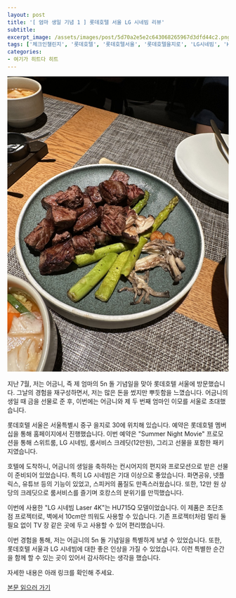 ```yaml
---
layout: post
title: '[ 엄마 생일 기념 1 ] 롯데호텔 서울 LG 시네빔 리뷰'
subtitle: 
excerpt_image: /assets/images/post/5d70a2e5e2c643068265967d3dfd44c2.png
tags: ['체크인챌린지', '롯데호텔', '롯데호텔서울', '롯데호텔을지로', 'LG시네빔', 'HU715QP', 'HU715QW', 'HU715QG', '호캉스', '생일파티', '엄마', '효도추천', '한여름밤의시네마', '서이추환영']
categories: 
- 여기가 히트다 히트
---
```


![메인 이미지](/assets/images/post/5d70a2e5e2c643068265967d3dfd44c2.png)

지난 7월, 저는 어금니, 즉 제 엄마의 5n 돌 기념일을 맞아 롯데호텔 서울에 방문했습니다. 그날의 경험을 재구성하면서, 저는 많은 돈을 썼지만 뿌듯함을 느꼈습니다. 어금니의 생일 때 금을 선물로 준 후, 이번에는 어금니와 제 두 번째 엄마인 이모를 서울로 초대했습니다. 

롯데호텔 서울은 서울특별시 중구 을지로 30에 위치해 있습니다. 예약은 롯데호텔 멤버십을 통해 홈페이지에서 진행했습니다. 이번 예약은 "Summer Night Movie" 프로모션을 통해 스위트룸, LG 시네빔, 룸서비스 크레딧(12만원), 그리고 선물을 포함한 패키지였습니다.

호텔에 도착하니, 어금니의 생일을 축하하는 컨시어지의 편지와 프로모션으로 받은 선물이 준비되어 있었습니다. 특히 LG 시네빔은 기대 이상으로 좋았습니다. 화면공유, 넷플릭스, 유튜브 등의 기능이 있었고, 스피커의 품질도 만족스러웠습니다. 또한, 12만 원 상당의 크레딧으로 룸서비스를 즐기며 호캉스의 분위기를 만끽했습니다.

이번에 사용한 "LG 시네빔 Laser 4K"는 HU715Q 모델이었습니다. 이 제품은 초단초점 프로젝터로, 벽에서 10cm만 띄워도 사용할 수 있습니다. 기존 프로젝터처럼 멀리 둘 필요 없이 TV 장 같은 곳에 두고 사용할 수 있어 편리했습니다.

이번 경험을 통해, 저는 어금니의 5n 돌 기념일을 특별하게 보낼 수 있었습니다. 또한, 롯데호텔 서울과 LG 시네빔에 대한 좋은 인상을 가질 수 있었습니다. 이런 특별한 순간을 함께 할 수 있는 곳이 있어서 감사하다는 생각을 했습니다.

자세한 내용은 아래 링크를 확인해 주세요.

[본문 읽으러 가기](https://m.blog.naver.com/ham_eaten_jellybear/223210422658)
